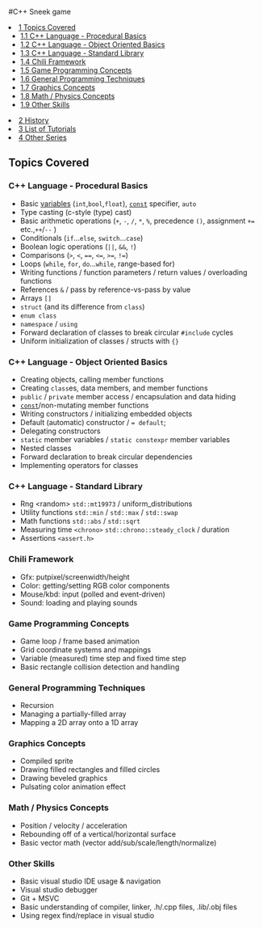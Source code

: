 #C++ Sneek game

<li class="toclevel-1 tocsection-1"><a href="#Topics_Covered"><span class="tocnumber">1</span> <span class="toctext">Topics Covered</span></a>
<ul>
<li class="toclevel-2 tocsection-2"><a href="#C.2B.2B_Language_-_Procedural_Basics"><span class="tocnumber">1.1</span> <span class="toctext">C++ Language - Procedural Basics</span></a></li>
<li class="toclevel-2 tocsection-3"><a href="#C.2B.2B_Language_-_Object_Oriented_Basics"><span class="tocnumber">1.2</span> <span class="toctext">C++ Language - Object Oriented Basics</span></a></li>
<li class="toclevel-2 tocsection-4"><a href="#C.2B.2B_Language_-_Standard_Library"><span class="tocnumber">1.3</span> <span class="toctext">C++ Language - Standard Library</span></a></li>
<li class="toclevel-2 tocsection-5"><a href="#Chili_Framework"><span class="tocnumber">1.4</span> <span class="toctext">Chili Framework</span></a></li>
<li class="toclevel-2 tocsection-6"><a href="#Game_Programming_Concepts"><span class="tocnumber">1.5</span> <span class="toctext">Game Programming Concepts</span></a></li>
<li class="toclevel-2 tocsection-7"><a href="#General_Programming_Techniques"><span class="tocnumber">1.6</span> <span class="toctext">General Programming Techniques</span></a></li>
<li class="toclevel-2 tocsection-8"><a href="#Graphics_Concepts"><span class="tocnumber">1.7</span> <span class="toctext">Graphics Concepts</span></a></li>
<li class="toclevel-2 tocsection-9"><a href="#Math_.2F_Physics_Concepts"><span class="tocnumber">1.8</span> <span class="toctext">Math / Physics Concepts</span></a></li>
<li class="toclevel-2 tocsection-10"><a href="#Other_Skills"><span class="tocnumber">1.9</span> <span class="toctext">Other Skills</span></a></li>
</ul>
</li>
<li class="toclevel-1 tocsection-11"><a href="#History"><span class="tocnumber">2</span> <span class="toctext">History</span></a></li>
<li class="toclevel-1 tocsection-12"><a href="#List_of_Tutorials"><span class="tocnumber">3</span> <span class="toctext">List of Tutorials</span></a></li>
<li class="toclevel-1 tocsection-13"><a href="#Other_Series"><span class="tocnumber">4</span> <span class="toctext">Other Series</span></a></li>
</ul>
</div>

<h2><span class="mw-headline" id="Topics_Covered">Topics Covered</span></h2>
<h3><span class="mw-headline" id="C.2B.2B_Language_-_Procedural_Basics">C++ Language - Procedural Basics</span></h3>
<ul><li>Basic <a href="/index.php?title=Variable" title="Variable">variables</a> (<code>int</code>,<code>bool</code>,<code>float</code>), <code><a href="/index.php?title=Const" title="Const">const</a></code> specifier, <code>auto</code></li>
<li>Type casting (c-style (type) cast)</li>
<li>Basic arithmetic operations (<code>+</code>, <code>-</code>, <code>/</code>, <code>*</code>, <code>%</code>, precedence <code>()</code>, assignment <code>+=</code> etc.,<code>++</code>/<code>--</code> )</li>
<li>Conditionals (<code>if</code>...<code>else</code>, <code>switch</code>...<code>case</code>)</li>
<li>Boolean logic operations (<code>||</code>, <code>&amp;&amp;</code>, <code>!</code>)</li>
<li>Comparisons (<code>&gt;</code>, <code>&lt;</code>, <code>==</code>, <code>&lt;=</code>, <code>&gt;=</code>, <code>!=</code>)</li>
<li>Loops (<code>while</code>, <code>for</code>, <code>do</code>...<code>while</code>, range-based for)</li>
<li>Writing functions / function parameters / return values / overloading functions</li>
<li>References <code>&amp;</code> / pass by reference-vs-pass by value</li>
<li>Arrays <code>[]</code></li>
<li><code>struct</code> (and its difference from <code>class</code>)</li>
<li><code>enum class</code></li>
<li><code>namespace</code> / <code>using</code></li>
<li>Forward declaration of classes to break circular <code>#include</code> cycles</li>
<li>Uniform initialization of classes / structs with <code>{}</code></li></ul>
<h3><span class="mw-headline" id="C.2B.2B_Language_-_Object_Oriented_Basics">C++ Language - Object Oriented Basics</span></h3>
<ul><li>Creating objects, calling member functions</li>
<li>Creating <code>class</code>es, data members, and member functions</li>
<li><code>public</code> / <code>private</code> member access / encapsulation and data hiding</li>
<li><code><a href="/index.php?title=Const" title="Const">const</a></code>/non-mutating member functions</li>
<li>Writing constructors / initializing embedded objects</li>
<li>Default (automatic) constructor / <code>= default</code>;</li>
<li>Delegating constructors</li>
<li><code>static</code> member variables / <code>static constexpr</code> member variables</li>
<li>Nested classes</li>
<li>Forward declaration to break circular dependencies</li>
<li>Implementing operators for classes</li></ul>
<h3><span class="mw-headline" id="C.2B.2B_Language_-_Standard_Library">C++ Language - Standard Library</span></h3>
<ul><li>Rng &lt;random&gt; <code>std::mt19973</code> / uniform_distributions</li>
<li>Utility functions <code>std::min</code> / <code>std::max</code> / <code>std::swap</code></li>
<li>Math functions <code>std::abs</code> / <code>std::sqrt</code></li>
<li>Measuring time <code>&lt;chrono&gt;</code> <code>std::chrono::steady_clock</code> / duration</li>
<li>Assertions <code>&lt;assert.h&gt;</code></li></ul>
<h3><span class="mw-headline" id="Chili_Framework">Chili Framework</span></h3>
<ul><li>Gfx: putpixel/screenwidth/height</li>
<li>Color: getting/setting RGB color components</li>
<li>Mouse/kbd: input (polled and event-driven)</li>
<li>Sound: loading and playing sounds</li></ul>
<h3><span class="mw-headline" id="Game_Programming_Concepts">Game Programming Concepts</span></h3>
<ul><li>Game loop / frame based animation</li>
<li>Grid coordinate systems and mappings</li>
<li>Variable (measured) time step and fixed time step</li>
<li>Basic rectangle collision detection and handling</li></ul>
<h3><span class="mw-headline" id="General_Programming_Techniques">General Programming Techniques</span></h3>
<ul><li>Recursion</li>
<li>Managing a partially-filled array</li>
<li>Mapping a 2D array onto a 1D array</li></ul>
<h3><span class="mw-headline" id="Graphics_Concepts">Graphics Concepts</span></h3>
<ul><li>Compiled sprite</li>
<li>Drawing filled rectangles and filled circles</li>
<li>Drawing beveled graphics</li>
<li>Pulsating color animation effect</li></ul>
<h3><span class="mw-headline" id="Math_.2F_Physics_Concepts">Math / Physics Concepts</span></h3>
<ul><li>Position / velocity / acceleration</li>
<li>Rebounding off of a vertical/horizontal surface</li>
<li>Basic vector math (vector add/sub/scale/length/normalize)</li></ul>
<h3><span class="mw-headline" id="Other_Skills">Other Skills</span></h3>
<ul><li>Basic visual studio IDE usage &amp; navigation</li>
<li>Visual studio debugger</li>
<li>Git + MSVC</li>
<li>Basic understanding of compiler, linker, .h/.cpp files, .lib/.obj files</li>
<li>Using regex find/replace in visual studio</li></ul>
